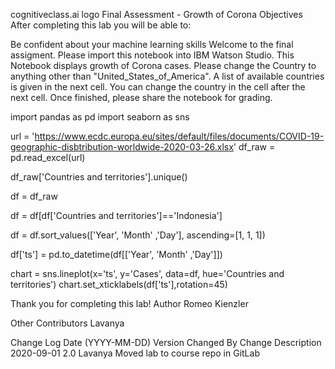  cognitiveclass.ai logo
Final Assessment - Growth of Corona
Objectives
After completing this lab you will be able to:

Be confident about your machine learning skills
Welcome to the final assigment. Please import this notebook into IBM Watson Studio. This Notebook displays growth of Corona cases. Please change the Country to anything other than "United_States_of_America". A list of available countries is given in the next cell. You can change the country in the cell after the next cell. Once finished, please share the notebook for grading.

import pandas as pd
import seaborn as sns

url = 'https://www.ecdc.europa.eu/sites/default/files/documents/COVID-19-geographic-disbtribution-worldwide-2020-03-26.xlsx'
df_raw = pd.read_excel(url)

df_raw['Countries and territories'].unique()

df = df_raw

df = df[df['Countries and territories']=='Indonesia']

df = df.sort_values(['Year', 'Month' ,'Day'], ascending=[1, 1, 1])

df['ts'] = pd.to_datetime(df[['Year', 'Month' ,'Day']])


chart = sns.lineplot(x='ts', y='Cases', data=df, hue='Countries and territories')
chart.set_xticklabels(df['ts'],rotation=45)

Thank you for completing this lab!
Author
Romeo Kienzler

Other Contributors
Lavanya

Change Log
Date (YYYY-MM-DD)	Version	Changed By	Change Description
2020-09-01	2.0	Lavanya	Moved lab to course repo in GitLab
